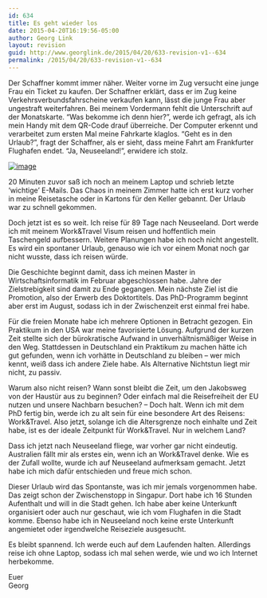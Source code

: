 ```yaml
---
id: 634
title: Es geht wieder los
date: 2015-04-20T16:19:56-05:00
author: Georg Link
layout: revision
guid: http://www.georglink.de/2015/04/20/633-revision-v1--634
permalink: /2015/04/20/633-revision-v1--634
---
```

Der Schaffner kommt immer näher. Weiter vorne im Zug versucht eine junge Frau ein Ticket zu kaufen. Der Schaffner erklärt, dass er im Zug keine Verkehrsverbundsfahrscheine verkaufen kann, lässt die junge Frau aber ungestraft weiterfahren. Bei meinem Vordermann fehlt die Unterschrift auf der Monatskarte. &#8220;Was bekomme ich denn hier?&#8221;, werde ich gefragt, als ich mein Handy mit dem QR-Code drauf überreiche. Der Computer erkennt und verarbeitet zum ersten Mal meine Fahrkarte klaglos. &#8220;Geht es in den Urlaub?&#8221;, fragt der Schaffner, als er sieht, dass meine Fahrt am Frankfurter Flughafen endet. &#8220;Ja, Neuseeland!&#8221;, erwidere ich stolz.

[<img title="IMG_20150420_161019.jpg" class="alignnone size-full"  alt="image" src="http://www.georglink.de/media/2015/04/wpid-img_20150420_1610191.jpg" />](http://www.georglink.de/media/2015/04/wpid-img_20150420_1610191.jpg)

<!--more-->

20 Minuten zuvor saß ich noch an meinem Laptop und schrieb letzte &#8216;wichtige&#8217; E-Mails. Das Chaos in meinem Zimmer hatte ich erst kurz vorher in meine Reisetasche oder in Kartons für den Keller gebannt. Der Urlaub war zu schnell gekommen. 

Doch jetzt ist es so weit. Ich reise für 89 Tage nach Neuseeland. Dort werde ich mit meinem Work&Travel Visum reisen und hoffentlich mein Taschengeld aufbessern. Weitere Planungen habe ich noch nicht angestellt. Es wird ein spontaner Urlaub, genauso wie ich vor einem Monat noch gar nicht wusste, dass ich reisen würde. 

Die Geschichte beginnt damit, dass ich meinen Master in Wirtschaftsinformatik im Februar abgeschlossen habe. Jahre der Zielstrebigkeit sind damit zu Ende gegangen. Mein nächste Ziel ist die Promotion, also der Erwerb des Doktortitels. Das PhD-Programm beginnt aber erst im August, sodass ich in der Zwischenzeit erst einmal frei habe. 

Für die freien Monate habe ich mehrere Optionen in Betracht gezogen. Ein Praktikum in den USA war meine favorisierte Lösung. Aufgrund der kurzen Zeit stellte sich der bürokratische Aufwand in unverhältnismäßiger Weise in den Weg. Stattdessen in Deutschland ein Praktikum zu machen hätte ich gut gefunden, wenn ich vorhätte in Deutschland zu bleiben &#8211; wer mich kennt, weiß dass ich andere Ziele habe. Als Alternative Nichtstun liegt mir nicht, zu passiv. 

Warum also nicht reisen? Wann sonst bleibt die Zeit, um den Jakobsweg von der Haustür aus zu beginnen? Oder einfach mal die Reisefreiheit der EU nutzen und unsere Nachbarn besuchen? &#8211; Doch halt. Wenn ich mit dem PhD fertig bin, werde ich zu alt sein für eine besondere Art des Reisens: Work&Travel. Also jetzt, solange ich die Altersgrenze noch einhalte und Zeit habe, ist es der ideale Zeitpunkt für Work&Travel. Nur in welchem Land? 

Dass ich jetzt nach Neuseeland fliege, war vorher gar nicht eindeutig. Australien fällt mir als erstes ein, wenn ich an Work&Travel denke. Wie es der Zufall wollte, wurde ich auf Neuseeland aufmerksam gemacht. Jetzt habe ich mich dafür entschieden und freue mich schon. 

Dieser Urlaub wird das Spontanste, was ich mir jemals vorgenommen habe. Das zeigt schon der Zwischenstopp in Singapur. Dort habe ich 16 Stunden Aufenthalt und will in die Stadt gehen. Ich habe aber keine Unterkunft organisiert oder auch nur geschaut, wie ich vom Flughafen in die Stadt komme. Ebenso habe ich in Neuseeland noch keine erste Unterkunft angemietet oder irgendwelche Reiseziele ausgesucht. 

Es bleibt spannend. Ich werde euch auf dem Laufenden halten. Allerdings reise ich ohne Laptop, sodass ich mal sehen werde, wie und wo ich Internet herbekomme. 

Euer  
Georg